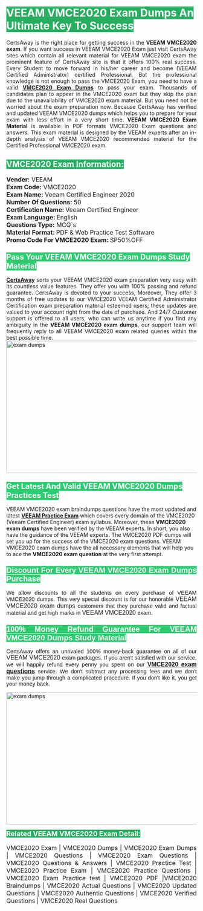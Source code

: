 <h1><span style="color:#ffffff"><strong><span style="background-color:#27ae60">VEEAM VMCE2020 Exam Dumps An Ultimate Key To Success</span></strong></span></h1> <div style="text-align:justify">CertsAway is the right place for getting success in the <strong>VEEAM VMCE2020 exam</strong>. If you want success in VEEAM VMCE2020 Exam just visit CertsAway sites which contain all relevant material for VEEAM VMCE2020 exam the prominent feature of CertsAway site is that it offers 100% real success. Every Student to move forward in his/her career and become (VEEAM Certified Administrator) certified Professional. But the professional knowledge is not enough to pass the VMCE2020 Exam, you need to have a valid <a href="https://www.certsaway.com/veeam/vmce2020-exam-dumps"><strong>VMCE2020 Exam Dumps</strong></a> to pass your exam. Thousands of candidates plan to appear in the VMCE2020 exam but they skip the plan due to the unavailability of VMCE2020 exam material. But you need not be worried about the exam preparation now. Because CertsAway has verified and updated VEEAM VMCE2020 dumps which helps you to prepare for your exam with less effort in a very short time. <strong>VEEAM VMCE2020 Exam Material</strong> is available in PDF formats VMCE2020 Exam questions and answers. This exam material is designed by the VEEAM experts after an in-depth analysis of VEEAM VMCE2020 recommended material for the Certified Professional VMCE2020 exam.</div> <h2 style="text-align:justify"><span style="color:#ffffff"><span style="background-color:#27ae60">VMCE2020 Exam Information:</span></span></h2> <p><span style="font-size:16px"><strong>Vender:</strong> VEEAM<br /> <strong>Exam Code:</strong> VMCE2020<br /> <strong>Exam Name:</strong> Veeam Certified Engineer 2020<br /> <strong>Number Of Questions:</strong> 50<br /> <strong>Certification Name: </strong>Veeam Certified Engineer<br /> <strong>Exam Language: </strong>English<br /> <strong>Questions Type:</strong> MCQ`s<br /> <strong>Material Format: </strong>PDF & Web Practice Test Software<br /> <strong>Promo Code For VMCE2020 Exam: </strong>SP50%OFF</span></p> <h3><span style="font-size:20px"><span style="color:#ffffff"><strong><span style="background-color:#2ecc71">Pass Your VEEAM VMCE2020 Exam Dumps Study Material</span></strong></span></span></h3> <div style="text-align:justify"><a href=" https://www.certsaway.com/"><strong>CertsAway</strong></a> sorts your VEEAM VMCE2020 exam preparation very easy with its countless value features. They offer you with 100% passing and refund guarantee. CertsAway is devoted to your success, Moreover, They offer 3 months of free updates to our VMCE2020 VEEAM Certified Administrator Certification exam preparation material esteemed users; these updates are valued to your account right from the date of purchase. And 24/7 Customer support is offered to all users, who can write us anytime if you find any ambiguity in the <strong>VEEAM VMCE2020 exam dumps</strong>, our support team will frequently reply to all VEEAM VMCE2020 exam related queries within the best possible time.</div> <div style="text-align:justify"> </div> <div style="text-align:justify"><a href="https://www.certsaway.com/veeam/vmce2020-exam-dumps" rel="no-follow"><img alt="exam dumps" src="https://www.certcollections.com/uploads/content/certsaway.png" style="height:350px; width:750px" /></a></div> <h3><span style="font-size:20px"><span style="color:#ffffff"><strong><span style="background-color:#2ecc71">Get Latest And Valid VEEAM VMCE2020 Dumps Practices Test</span></strong></span></span></h3> <p>VEEAM VMCE2020 exam braindumps questions have the most updated and latest <a href="https://www.certsaway.com/veeam-questions"><strong>VEEAM Practice Exam</strong></a> which covers every domain of the VMCE2020 (Veeam Certified Engineer) exam syllabus. Moreover, these <strong>VMCE2020 exam dumps</strong> have been verified by the VEEAM experts. In short, you also have the guidance of the VEEAM experts. The VMCE2020 PDF dumps will set you up for the success of the VMCE2020 exam questions. VEEAM VMCE2020 exam dumps have the all necessary elements that will help you to ace the <strong>VMCE2020 exam question</strong> at the very first attempt.</p> <h3 style="text-align:justify"><span style="font-size:20px"><span style="color:#ffffff"><strong><span style="font-family:Calibri,sans-serif"><span style="background-color:#2ecc71">Discount For Every </span><span style="background-color:#2ecc71">VEEAM VMCE2020 Exam</span><span style="background-color:#2ecc71"> Dumps Purchase</span></span></strong></span></span></h3> <div style="text-align:justify"> <p><span style="font-size:11pt"><span style="font-family:Calibri,sans-serif">We allow discounts to all the students on every purchase of VEEAM VMCE2020 dumps. This very special discount is for our honorable <span style="font-size:12.0pt"><span style="background-color:white">VEEAM VMCE2020 exam dumps </span></span>customers that they purchase valid and factual material and get high marks in <span style="font-size:12.0pt"><span style="background-color:white">VEEAM VMCE2020 </span></span>exam. </span></span></p> <h3><span style="font-size:20px"><span style="color:#ffffff"><strong><span style="font-family:Calibri,sans-serif"><span style="background-color:#2ecc71">100% Money Refund Guarantee For </span><span style="background-color:#2ecc71">VEEAM VMCE2020 Dumps Study Material</span></span></strong></span></span></h3> <p><span style="font-size:11pt"><span style="font-family:Calibri,sans-serif">CertsAway offers an unrivaled 100% money-back guarantee on all of our <span style="font-size:12.0pt"><span style="background-color:white">VEEAM VMCE2020 </span></span>exam packages. If you aren't satisfied with our service, we will happily refund every penny you spent on our <span style="font-size:12.0pt"><span style="background-color:white"><a href="https://www.certsaway.com/veeam/vmce2020-exam-dumps"><strong>VMCE2020 exam questions</strong></a> </span></span>service. We don't subtract any processing fees and we don't make you jump through a complicated procedure. If you don't like it, you get your money back.</span></span></p> <p><a href="https://www.certsaway.com/veeam/vmce2020-exam-dumps" rel="no-follow"><img alt="exam dumps" src="https://www.certcollections.com/uploads/content/certsaway_(2)2.png" style="height:350px; width:750px" /></a></p> <p><span style="color:#ffffff"><strong><span style="font-size:18px"><span style="background-color:#27ae60">Related VEEAM VMCE2020 Exam Detail:</span></span></strong></span><br /> <br /> <span style="font-size:16px">VMCE2020 Exam | VMCE2020 Dumps | VMCE2020 Exam Dumps | VMCE2020 Questions | VMCE2020 Exam Questions | VMCE2020 Questions & Answers | VMCE2020 Practice Test | VMCE2020 Practice Exam | VMCE2020 Practice Questions | VMCE2020 Exam Practice test | VMCE2020 PDF |VMCE2020 Braindumps | VMCE2020 Actual Questions | VMCE2020 Updated Questions | VMCE2020 Authentic Questions | VMCE2020 Verified Questions | VMCE2020 Real Questions</span></p> </div>
